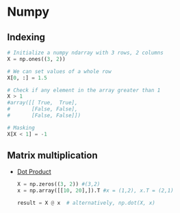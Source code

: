 # Numpy

## Indexing
```Python
# Initialize a numpy ndarray with 3 rows, 2 columns
X = np.ones((3, 2))

# We can set values of a whole row
X[0, :] = 1.5

# Check if any element in the array greater than 1
X > 1
#array([[ True,  True],
#       [False, False],
#       [False, False]])

# Masking
X[X < 1] = -1

```

## Matrix multiplication
- [Dot Product](http://matrixmultiplication.xyz/)
  ```Python
  X = np.zeros((3, 2)) #(3,2)
  x = np.array([[10, 20],]).T #x = (1,2), x.T = (2,1)

  result = X @ x  # alternatively, np.dot(X, x)
  ```
